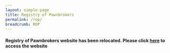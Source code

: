 ```yaml
---
layout: simple-page
title: Registry of Pawnbrokers
permalink: /rop/
breadcrumb: ROP
---
```


#### Registry of Pawnbrokers website has been relocated. Please click [here](https://rop.mlaw.gov.sg) to access the website
